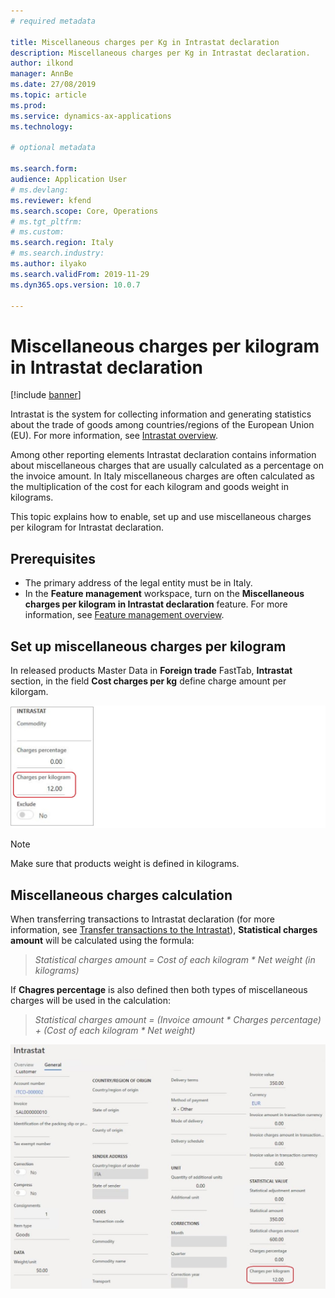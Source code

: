 ```yaml
---
# required metadata

title: Miscellaneous charges per Kg in Intrastat declaration
description: Miscellaneous charges per Kg in Intrastat declaration.
author: ilkond
manager: AnnBe
ms.date: 27/08/2019
ms.topic: article
ms.prod: 
ms.service: dynamics-ax-applications
ms.technology: 

# optional metadata

ms.search.form: 
audience: Application User
# ms.devlang: 
ms.reviewer: kfend
ms.search.scope: Core, Operations
# ms.tgt_pltfrm: 
# ms.custom: 
ms.search.region: Italy
# ms.search.industry: 
ms.author: ilyako
ms.search.validFrom: 2019-11-29
ms.dyn365.ops.version: 10.0.7

---
```


# Miscellaneous charges per kilogram in Intrastat declaration

[!include [banner](../includes/banner.md)]

Intrastat is the system for collecting information and generating statistics about the trade of goods among countries/regions of the European Union (EU). For more information, see [Intrastat overview](https://docs.microsoft.com/en-us/dynamics365/unified-operations/financials/localizations/emea-intrastat).

Among other reporting elements Intrastat declaration contains information about miscellaneous charges that are usually calculated as a percentage on the invoice amount. In Italy miscellaneous charges are often calculated as the multiplication of the cost for each kilogram and goods weight in kilograms.

This topic explains how to enable, set up and use miscellaneous charges per kilogram for Intrastat declaration.

## Prerequisites

- The primary address of the legal entity must be in Italy.
- In the **Feature management** workspace, turn on the **Miscellaneous charges per kilogram in Intrastat declaration** feature. For more information, see [Feature management overview](../../fin-and-ops/get-started/feature-management/feature-management-overview.md).

## Set up miscellaneous charges per kilogram

In released products Master Data in **Foreign trade** FastTab, **Intrastat** section, in the field **Cost charges per kg** define charge amount per kilorgam.

![Cost charges per kg](media/emea-ita-exil-misc-charge-kg-pic1.jpg)

> [!NOTE]
> Make sure that products weight is defined in kilograms.

## Miscellaneous charges calculation

When transferring transactions to Intrastat declaration (for more information, see [Transfer transactions to the Intrastat](https://docs.microsoft.com/en-us/dynamics365/unified-operations/financials/localizations/tasks/transfer-transactions-intrastat)), **Statistical charges amount** will be calculated using the formula:

>*Statistical charges amount = Cost of each kilogram * Net weight (in kilograms)*

If **Chagres percentage** is also defined then both types of miscellaneous charges will be used in the calculation:

>*Statistical charges amount = (Invoice amount * Charges percentage) + (Cost of each kilogram * Net weight)*

![Charges amount](media/emea-ita-exil-misc-charge-kg-pic2.jpg)
